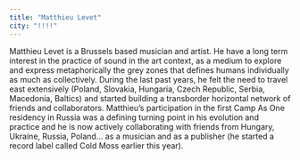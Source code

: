 ```yaml
---
title: "Matthieu Levet"
city: "!!!!"
---
```


Matthieu Levet is a Brussels based musician and artist. He have a long term interest in the practice of sound in the art context, as a medium to explore and express metaphorically the grey zones that defines humans individually as much as collectively. During the last past years, he felt the need to travel east extensively (Poland, Slovakia, Hungaria, Czech Republic, Serbia, Macedonia, Baltics) and started building a transborder horizontal network of  friends and collaborators.
Matthieu’s participation in the first Camp As One residency in Russia was a defining turning point in his evolution and practice and he is now actively collaborating with friends from Hungary, Ukraine, Russia, Poland... as a musician and as a publisher (he started a record label called Cold Moss earlier this year).
